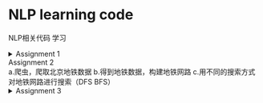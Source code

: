 # NLP learning code
NLP相关代码 学习

<details>
<summary>Assignment 1</summary>
a.定义语法，建立句子生成器   
b.由豆瓣影评训练语言模型，评估上面生成的句子   
</details>

 <summary>Assignment 2 </summary>
a.爬虫，爬取北京地铁数据  
b.得到地铁数据，构建地铁网路  
c.用不同的搜索方式对地铁网路进行搜索（DFS BFS） 
</details>

<details>
<summary>Assignment 3</summary>
a.由sklearn得到Boston房价  
b.随机生成参数法，拟合房价  
c.给予一定方向后，拟合房价  
d.梯度下降法，拟合房价  
e.改变Loss函数后，拟合房价  
f.动态规划，解决切管子问题  
g.解析edit distance的解法（solution）  
</details>
